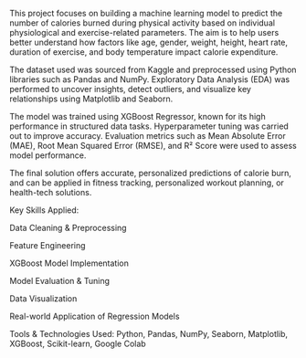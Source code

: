 This project focuses on building a machine learning model to predict the number of calories burned during physical activity based on individual physiological and exercise-related parameters. The aim is to help users better understand how factors like age, gender, weight, height, heart rate, duration of exercise, and body temperature impact calorie expenditure.

The dataset used was sourced from Kaggle and preprocessed using Python libraries such as Pandas and NumPy. Exploratory Data Analysis (EDA) was performed to uncover insights, detect outliers, and visualize key relationships using Matplotlib and Seaborn.

The model was trained using XGBoost Regressor, known for its high performance in structured data tasks. Hyperparameter tuning was carried out to improve accuracy. Evaluation metrics such as Mean Absolute Error (MAE), Root Mean Squared Error (RMSE), and R² Score were used to assess model performance.

The final solution offers accurate, personalized predictions of calorie burn, and can be applied in fitness tracking, personalized workout planning, or health-tech solutions.

Key Skills Applied:

Data Cleaning & Preprocessing

Feature Engineering

XGBoost Model Implementation

Model Evaluation & Tuning

Data Visualization

Real-world Application of Regression Models

Tools & Technologies Used:
Python, Pandas, NumPy, Seaborn, Matplotlib, XGBoost, Scikit-learn, Google Colab

